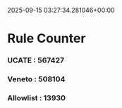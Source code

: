 2025-09-15 03:27:34.281046+00:00
# Rule Counter 
 ### UCATE : 567427

 ### Veneto : 508104

 ### Allowlist : 13930
